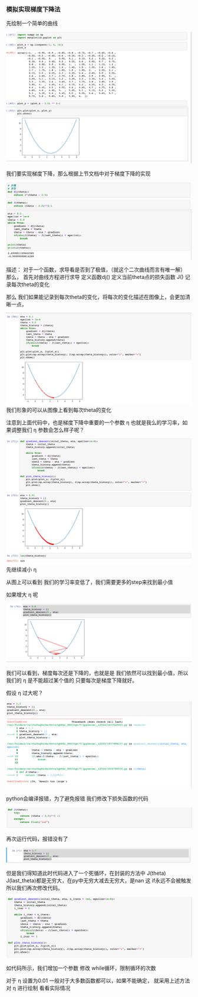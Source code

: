 ### 模拟实现梯度下降法

先绘制一个简单的曲线

![img.png](img/mockGradientDescent/img.png)

我们要实现梯度下降，那么根据上节文档中对于梯度下降的实现 

![img_1.png](img/mockGradientDescent/img_1.png)

描述： 对于一个函数，求导看是否到了极值，（就这个二次曲线而言有唯一解）
那么， 首先对曲线方程进行求导 定义函数dj()
定义当前theta点的损失函数 J()
记录每次theta的变化


那么 我们如果能记录到每次theta的变化，将每次的变化描述在图像上，会更加清晰一点，

![img_2.png](img/mockGradientDescent/img_2.png)
我们形象的可以从图像上看到每次theta的变化

注意到上面代码中，也是梯度下降中重要的一个参数  η  也就是我么的学习率，如果调整我们 η 参数会怎么样子呢？

![img_3.png](img/mockGradientDescent/img_3.png)
先继续减小 η

从图上可以看到 我们的学习率变低了，我们需要更多的step来找到最小值

如果增大 η 呢

![img_4.png](img/mockGradientDescent/img_4.png)

我们可以看到，梯度每次还是下降的，也就是是 我们依然可以找到最小值，所以我们的 η 是不能超过某个值的
只要每次是梯度下降就好。

假设 η 过大呢？

![img_5.png](img/mockGradientDescent/img_5.png)

python会编译报错，为了避免报错 我们修改下损失函数的代码 

![img_6.png](img/mockGradientDescent/img_6.png)

再次运行代码，报错没有了

![img_7.png](img/mockGradientDescent/img_7.png)

但是我们得知道此时代码进入了一个死循环，在封装的方法中 
J(theta) J(last_theta)都是无穷大，在py中无穷大减去无穷大，是nan 这 if永远不会被触发
所以我们再次修改代码。

![img_8.png](img/mockGradientDescent/img_8.png)

如代码所示，我们增加一个参数 修改 while循环，限制循环的次数

对于 η  设置为0.01 一般对于大多数函数都可以，如果不能确定， 就采用上述方法 对 η 进行绘制 看看实际情况